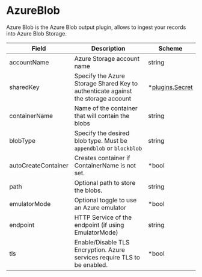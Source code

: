 # AzureBlob

Azure Blob is the Azure Blob output plugin, allows to ingest your records into Azure Blob Storage.


| Field | Description | Scheme |
| ----- | ----------- | ------ |
| accountName | Azure Storage account name | string |
| sharedKey | Specify the Azure Storage Shared Key to authenticate against the storage account | *[plugins.Secret](../secret.md) |
| containerName | Name of the container that will contain the blobs | string |
| blobType | Specify the desired blob type. Must be `appendblob` or `blockblob` | string |
| autoCreateContainer | Creates container if ContainerName is not set. | *bool |
| path | Optional path to store the blobs. | string |
| emulatorMode | Optional toggle to use an Azure emulator | *bool |
| endpoint | HTTP Service of the endpoint (if using EmulatorMode) | string |
| tls | Enable/Disable TLS Encryption. Azure services require TLS to be enabled. | *bool |
